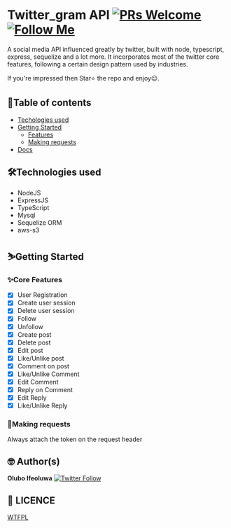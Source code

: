 # Twitter_gram API [![PRs Welcome](https://img.shields.io/badge/PRs-welcome-brightgreen.svg?style=flat-square)](http://makeapullrequest.com) [![Follow Me](https://img.shields.io/twitter/follow/IfeoluwaOlubo?style=social)](https://twitter.com/IfeoluwaOlubo)

A social media API influenced greatly by twitter, built with node, typescript, express, sequelize and a lot more. It incorporates most of the twitter core features, following a certain design pattern used by industries.

<!-- [Here](https://ohsocial.herokuapp.com/) is the link to the API base URL -->

If you're impressed then Star⭐ the repo and enjoy😉.

## 📖Table of contents

- [Techologies used](#technologies)
- [Getting Started](#getting-started)
  - [Features](#features)
  - [Making requests](#making-requests)
- [Docs](https://documenter.getpostman.com/view/11680593/TzXtJfzY)

## 🛠️Technologies used

- NodeJS
- ExpressJS
- TypeScript
- Mysql
- Sequelize ORM
- aws-s3

## ⛷️Getting Started

### ✨Core Features

- [x] User Registration
- [x] Create user session
- [x] Delete user session
- [x] Follow
- [x] Unfollow
- [x] Create post
- [x] Delete post
- [x] Edit post
- [x] Like/Unlike post
- [x] Comment on post
- [x] Like/Unlike Comment
- [x] Edit Comment
- [x] Reply on Comment
- [x] Edit Reply
- [x] Like/Unlike Reply

### 📮Making requests

Always attach the token on the request header

## 🤓 Author(s)

**Olubo Ifeoluwa** [![Twitter Follow](https://img.shields.io/twitter/follow/IfeoluwaOlubo?style=social)](https://twitter.com/IfeoluwaOlubo)

## 🔖 LICENCE

[WTFPL](http://www.wtfpl.net/about/)
